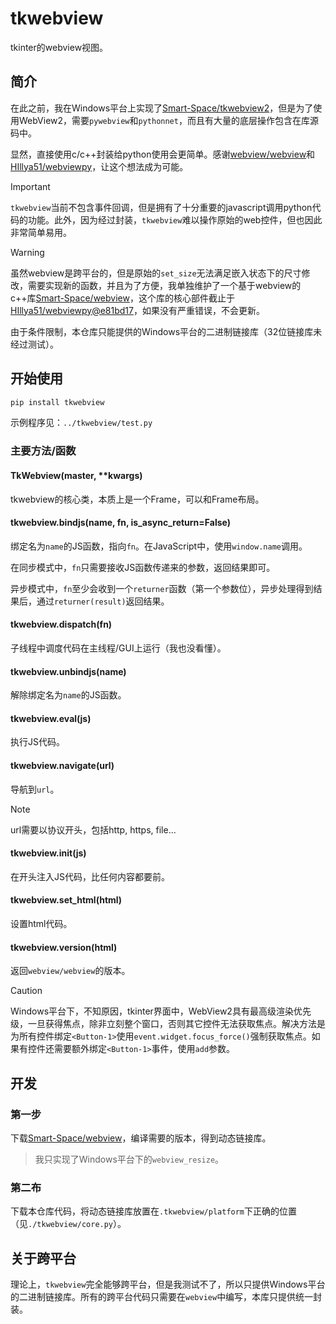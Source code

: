 # tkwebview

tkinter的webview视图。

## 简介

在此之前，我在Windows平台上实现了[Smart-Space/tkwebview2](https://github.com/Smart-Space/tkwebview2)，但是为了使用WebView2，需要`pywebview`和`pythonnet`，而且有大量的底层操作包含在库源码中。

显然，直接使用c/c++封装给python使用会更简单。感谢[webview/webview](https://github.com/webview/webview)和[HIllya51/webviewpy](https://github.com/HIllya51/webviewpy)，让这个想法成为可能。

> [!IMPORTANT]
>
> `tkwebview`当前不包含事件回调，但是拥有了十分重要的javascript调用python代码的功能。此外，因为经过封装，`tkwebview`难以操作原始的web控件，但也因此非常简单易用。

> [!WARNING]
>
> 虽然webview是跨平台的，但是原始的`set_size`无法满足嵌入状态下的尺寸修改，需要实现新的函数，并且为了方便，我单独维护了一个基于webview的c++库[Smart-Space/webview](https://github.com/Smart-Space/webview)，这个库的核心部件截止于[HIllya51/webviewpy@e81bd17](https://github.com/HIllya51/webviewpy/commit/e81bd17023623345f3ae801dcf4afde033b16fe0)，如果没有严重错误，不会更新。
>
> 由于条件限制，本仓库只能提供的Windows平台的二进制链接库（32位链接库未经过测试）。

## 开始使用

```cmd
pip install tkwebview
```

示例程序见：`../tkwebview/test.py`

### 主要方法/函数

#### TkWebview(master, \*\*kwargs)

tkwebview的核心类，本质上是一个Frame，可以和Frame布局。

#### tkwebview.bindjs(name, fn, is_async_return=False)

绑定名为`name`的JS函数，指向`fn`。在JavaScript中，使用`window.name`调用。

在同步模式中，`fn`只需要接收JS函数传递来的参数，返回结果即可。

异步模式中，`fn`至少会收到一个`returner`函数（第一个参数位），异步处理得到结果后，通过`returner(result)`返回结果。

#### tkwebview.dispatch(fn)

子线程中调度代码在主线程/GUI上运行（我也没看懂）。

#### tkwebview.unbindjs(name)

解除绑定名为`name`的JS函数。

#### tkwebview.eval(js)

执行JS代码。

#### tkwebview.navigate(url)

导航到`url`。

> [!NOTE]
>
> url需要以协议开头，包括http, https, file...

#### tkwebview.init(js)

在开头注入JS代码，比任何内容都要前。

#### tkwebview.set_html(html)

设置html代码。

#### tkwebview.version(html)

返回`webview/webview`的版本。

> [!CAUTION]
>
> Windows平台下，不知原因，tkinter界面中，WebView2具有最高级渲染优先级，一旦获得焦点，除非立刻整个窗口，否则其它控件无法获取焦点。解决方法是为所有控件绑定`<Button-1>`使用`event.widget.focus_force()`强制获取焦点。如果有控件还需要额外绑定`<Button-1>`事件，使用`add`参数。

## 开发

### 第一步

下载[Smart-Space/webview](https://github.com/Smart-Space/webview)，编译需要的版本，得到动态链接库。

> 我只实现了Windows平台下的`webview_resize`。

### 第二布

下载本仓库代码，将动态链接库放置在`.tkwebview/platform`下正确的位置（见`./tkwebview/core.py`）。

## 关于跨平台

理论上，`tkwebview`完全能够跨平台，但是我测试不了，所以只提供Windows平台的二进制链接库。所有的跨平台代码只需要在`webview`中编写，本库只提供统一封装。